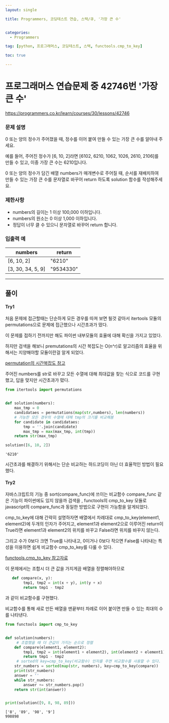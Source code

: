 ```yaml
---
layout: single

title: Programmers, 코딩테스트 연습, 스택/큐, '가장 큰 수'


categories:
  - Programmers

tag: [python, 프로그래머스, 코딩테스트, 스택, functools.cmp_to_key]

toc: true

---
```



# 프로그래머스 연습문제 중 42746번 '가장 큰 수'

<a href = 'https://programmers.co.kr/learn/courses/30/lessons/42746'>https://programmers.co.kr/learn/courses/30/lessons/42746</a>

### 문제 설명

0 또는 양의 정수가 주어졌을 때, 정수를 이어 붙여 만들 수 있는 가장 큰 수를 알아내 주세요.

예를 들어, 주어진 정수가 [6, 10, 2]라면 [6102, 6210, 1062, 1026, 2610, 2106]를 만들 수 있고, 이중 가장 큰 수는 6210입니다.

0 또는 양의 정수가 담긴 배열 numbers가 매개변수로 주어질 때, 순서를 재배치하여 만들 수 있는 가장 큰 수를 문자열로 바꾸어 return 하도록 solution 함수를 작성해주세요.

### 제한사항

- numbers의 길이는 1 이상 100,000 이하입니다.
- numbers의 원소는 0 이상 1,000 이하입니다.
- 정답이 너무 클 수 있으니 문자열로 바꾸어 return 합니다.

### 입출력 예

| numbers           | return    |
| ----------------- | --------- |
| [6, 10, 2]        | "6210"    |
| [3, 30, 34, 5, 9] | "9534330" |

---

## 풀이

#### Try1

처음 문제에 접근할때는 단순하게 모든 경우를 따져 보면 될것 같아서 itertools 모듈의 permutations으로 문제에 접근했으나 시간초과가 떴다.

이 문제를 접하기 전까지만 해도 파이썬 내부모듈의 효율에 대해 확신을 가지고 있었다.

하지만 검색을 해보니 premutations의 시간 복잡도는 O(n^r)로 알고리즘의 효율을 위해서는 지양해야할 모듈이란걸 알게 되었다.

[permutation의 시간복잡도 참고](https://stackoverflow.com/questions/58677464/big-o-notation-of-the-permutation-algorithm-in-python-itertools-permutation)

주어진 numbers를 str로 바꾸고 모든 수열에 대해 최대값을 찾는 식으로 코드를 구현했고, 답을 맞지만 시간초과가 떴다.

```python
from itertools import permutations


def solution(numbers):
    max_tmp = 0
    candidataes = permutations(map(str,numbers), len(numbers))
    # 가능한 모든 경우의 수열에 대해 tmp의 크기를 비교해봄
    for candidate in candidataes:
        tmp = ''.join(candidate)
        max_tmp = max(max_tmp, int(tmp))
    return str(max_tmp)

solution([6, 10, 2])

```

    '6210'

시간초과를 해결하기 위해서는 단순 비교하는 하드코딩이 아닌 더 효율적인 방법이 필요했다.

#### Try2

자바스크립트의 기능 중 sort(compare_func)에 쓰이는 비교함수 compare_func 같은 기능이 파이썬에도 있지 않을까 검색을 , functools의 cmp_to_key 모듈로 javascript의 compare_func과 동일한 방법으로 구현이 가능함을 알게되었다.

cmp_to_key에 대해 간략히 설명하자면 배열에서 차례대로 cmp_to_key(element1, element2)에 두개의 인자가 주어지고, element1과 element2으로 이루어진 return이 True라면 element1과 element2의 위치를 바꾸고 False라면 위치를 바꾸지 않는다.

그리고 수가 0보다 크면 True를 나타내고, 0이거나 0보다 작으면 False를 나타내는 특성을 이용하면 쉽게 비교함수 cmp_to_key를 다룰 수 있다.

[functools.cmp_to_key 참고자료](https://docs.python.org/ko/3/library/functools.html#functools.cmp_to_key)

이 문제에서는 조합시 더 큰 값을 가지게끔 배열을 정렬해야하므로

```python
   def compare(x, y):
        tmp1, tmp2 = int(x + y), int(y + x)
        return tmp1 - tmp2
```

과 같이 비교함수를 구현했다.

비교함수를 통해 새로 만든 배열을 맨끝부터 차례로 이어 붙이면 만들 수 있는 최대의 수를 나타낸다.

```python
from functools import cmp_to_key


def solution(numbers):
     # 조합했을 때 더 큰값이 가지는 순으로 정렬
    def compare(element1, element2):
        tmp1, tmp2 = int(element1 + element2), int(element2 + element1)
        return tmp1 - tmp2
     # sorted의 key=cmp_to_key(비교함수) 인자를 주면 비교함수를 사용할 수 있다.
    str_numbers = sorted(map(str, numbers), key=cmp_to_key(compare))
    print(str_numbers)
    answer = ''
    while str_numbers:
        answer += str_numbers.pop()
    return str(int(answer))


print(solution([9, 8, 98, 89]))

```

    ['8', '89', '98', '9']
    998898
